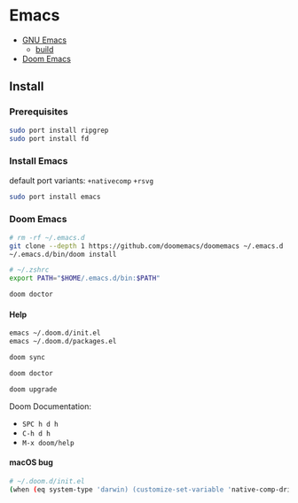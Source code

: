 # Emacs

- [GNU Emacs](https://www.gnu.org/s/emacs/)
  - [build](https://github.com/jimeh/emacs-builds)
- [Doom Emacs](https://github.com/doomemacs/doomemacs)

## Install

### Prerequisites

```bash
sudo port install ripgrep
sudo port install fd
```

### Install Emacs

default port variants: `+nativecomp` `+rsvg`

```bash
sudo port install emacs
```

### Doom Emacs

```bash
# rm -rf ~/.emacs.d
git clone --depth 1 https://github.com/doomemacs/doomemacs ~/.emacs.d
~/.emacs.d/bin/doom install
```

```bash
# ~/.zshrc
export PATH="$HOME/.emacs.d/bin:$PATH"
```

```bash
doom doctor
```

#### Help

```bash
emacs ~/.doom.d/init.el
emacs ~/.doom.d/packages.el

doom sync
```

```bash
doom doctor
```

```bash
doom upgrade
```

Doom Documentation:

- `SPC h d h`
- `C-h d h`
- `M-x doom/help`

#### macOS bug

```bash
# ~/.doom.d/init.el
(when (eq system-type 'darwin) (customize-set-variable 'native-comp-driver-options '("-Wl,-w")))
```
